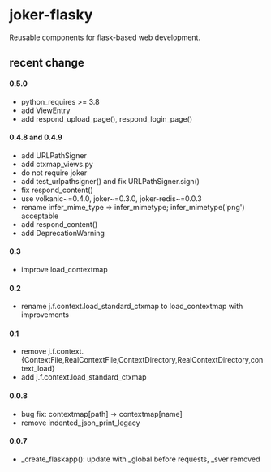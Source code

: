 joker-flasky
============

Reusable components for flask-based web development.


recent change
-------------

#### 0.5.0

- python_requires >= 3.8
- add ViewEntry
- add respond_upload_page(), respond_login_page()

#### 0.4.8 and 0.4.9

- add URLPathSigner
- add ctxmap_views.py
- do not require joker
- add test_urlpathsigner() and fix URLPathSigner.sign()
- fix respond_content()
- use volkanic~=0.4.0, joker~=0.3.0, joker-redis~=0.0.3
- rename infer_mime_type => infer_mimetype; infer_mimetype('png') acceptable
- add respond_content()
- add DeprecationWarning

#### 0.3

- improve load_contextmap

#### 0.2

- rename j.f.context.load_standard_ctxmap to load_contextmap with improvements

#### 0.1

- remove j.f.context.{ContextFile,RealContextFile,ContextDirectory,RealContextDirectory,context_load}
- add j.f.context.load_standard_ctxmap

#### 0.0.8

- bug fix: contextmap[path] -> contextmap[name]
- remove indented_json_print_legacy

#### 0.0.7

- _create_flaskapp(): update with _global before requests, _sver removed
